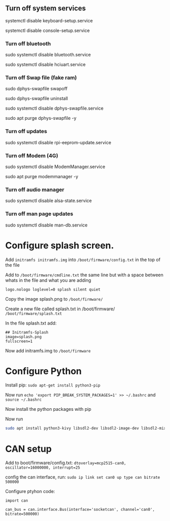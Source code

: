 ## Turn off system services

systemctl disable keyboard-setup.service

systemctl disable console-setup.service

### Turn off bluetooth

sudo systemctl disable bluetooth.service

sudo systemctl disable hciuart.service

### Turn off Swap file (fake ram)

sudo dphys-swapfile swapoff

sudo dphys-swapfile uninstall

sudo systemctl disable dphys-swapfile.service

sudo apt purge dphys-swapfile -y

### Turn off updates

sudo systemctl disable rpi-eeprom-update.service

### Turn off Modem (4G)

sudo systemctl disable ModemManager.service

sudo apt purge modemmanager -y

### Turn off audio manager

sudo systemctl disable alsa-state.service

### Turn off man page updates

sudo systemctl disable man-db.service

# Configure splash screen. 

Add `initramfs initramfs.img` into `/boot/firmware/config.txt` in the top of the file

Add to `/boot/firmware/cmdline.txt` the same line but with a space between whats in the file and what you are adding 

`logo.nologo loglevel=0 splash silent quiet` 

Copy the image splash.png to `/boot/firmware/`

Create a new file called splash.txt in /boot/firmware/ `/boot/firmware/splash.txt`

In the file splash.txt add:

```
## Initramfs-Splash
image=splash.png
fullscreen=1
```

Now add initramfs.img to `/boot/firmware`

# Configure Python

Install pip: `sudo apt-get install python3-pip`

Now run `echo 'export PIP_BREAK_SYSTEM_PACKAGES=1' >> ~/.bashrc` and `source ~/.bashrc`

Now install the python packages with pip

Now run 
``` bash
sudo apt install python3-kivy libsdl2-dev libsdl2-image-dev libsdl2-mixer-dev libsdl2-ttf-dev libmtdev-dev libgl1-mesa-dev libgles2-mesa-dev libdrm-dev libgbm-dev libudev-dev
```

# CAN setup

Add to boot/firmware/config.txt:
`dtoverlay=mcp2515-can0, oscillator=16000000, interrupt=25`

config the can interface, run:
`sudo ip link set can0 up type can bitrate 500000`

Configure ptyhon code:
```ptyhon
import can

can_bus = can.interface.Bus(interface='socketcan', channel='can0', bitrate=500000)
```